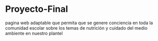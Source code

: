 # Proyecto-Final
pagina web adaptable que permita que se genere conciencia en toda la comunidad escolar sobre los temas de nutrición y cuidado del medio ambiente en nuestro plantel​
